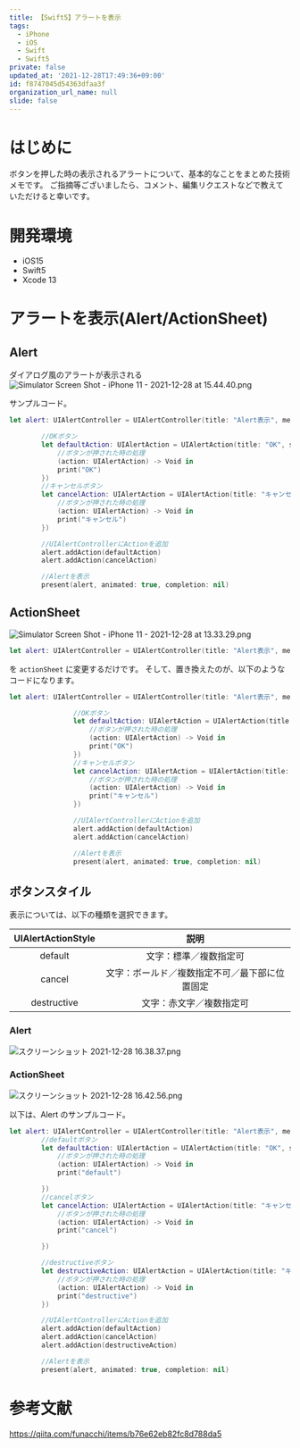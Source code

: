 ```yaml
---
title: 【Swift5】アラートを表示
tags:
  - iPhone
  - iOS
  - Swift
  - Swift5
private: false
updated_at: '2021-12-28T17:49:36+09:00'
id: f8747045d54363dfaa3f
organization_url_name: null
slide: false
---
```

# はじめに
ボタンを押した時の表示されるアラートについて、基本的なことをまとめた技術メモです。
ご指摘等ございましたら、コメント、編集リクエストなどで教えていただけると幸いです。

# 開発環境
- iOS15
- Swift5
- Xcode 13


# アラートを表示(Alert/ActionSheet)
## Alert
ダイアログ風のアラートが表示される
![Simulator Screen Shot - iPhone 11 - 2021-12-28 at 15.44.40.png](https://qiita-image-store.s3.ap-northeast-1.amazonaws.com/0/707293/6b2c4a8f-c59e-cb0f-c208-e689f2dce652.png)

サンプルコード。

```swift
let alert: UIAlertController = UIAlertController(title: "Alert表示", message: "hoge", preferredStyle: .alert)

        //OKボタン
        let defaultAction: UIAlertAction = UIAlertAction(title: "OK", style: .default, handler: {
            //ボタンが押された時の処理
            (action: UIAlertAction) -> Void in
            print("OK")
        })
        //キャンセルボタン
        let cancelAction: UIAlertAction = UIAlertAction(title: "キャンセル", style: .default, handler: {
            //ボタンが押された時の処理
            (action: UIAlertAction) -> Void in
            print("キャンセル")
        })

        //UIAlertControllerにActionを追加
        alert.addAction(defaultAction)
        alert.addAction(cancelAction)

        //Alertを表示
        present(alert, animated: true, completion: nil)
```

## ActionSheet
![Simulator Screen Shot - iPhone 11 - 2021-12-28 at 13.33.29.png](https://qiita-image-store.s3.ap-northeast-1.amazonaws.com/0/707293/cd4fa82e-a366-ce6c-9fe7-50ddd4e66b58.png)

```swift
let alert: UIAlertController = UIAlertController(title: "Alert表示", message: "hoge", preferredStyle: .alert)
```
を `actionSheet` に変更するだけです。
そして、置き換えたのが、以下のようなコードになります。

```swift
let alert: UIAlertController = UIAlertController(title: "Alert表示", message: "hoge", preferredStyle: UIAlertController.Style.actionSheet)

                //OKボタン
                let defaultAction: UIAlertAction = UIAlertAction(title: "OK", style: .default, handler: {
                    //ボタンが押された時の処理
                    (action: UIAlertAction) -> Void in
                    print("OK")
                })
                //キャンセルボタン
                let cancelAction: UIAlertAction = UIAlertAction(title: "キャンセル", style: .default, handler: {
                    //ボタンが押された時の処理
                    (action: UIAlertAction) -> Void in
                    print("キャンセル")
                })

                //UIAlertControllerにActionを追加
                alert.addAction(defaultAction)
                alert.addAction(cancelAction)

                //Alertを表示
                present(alert, animated: true, completion: nil)
```

## ボタンスタイル

表示については、以下の種類を選択できます。

| UIAlertActionStyle | 説明 |
|:-:|:-:|
| default  |  文字：標準／複数指定可 |
|  cancel |  文字：ボールド／複数指定不可／最下部に位置固定 |
| destructive  |  文字：赤文字／複数指定可|

### Alert
![スクリーンショット 2021-12-28 16.38.37.png](https://qiita-image-store.s3.ap-northeast-1.amazonaws.com/0/707293/1209df25-4e1f-1401-2c1e-5e8ef8aa22c9.png)

### ActionSheet

![スクリーンショット 2021-12-28 16.42.56.png](https://qiita-image-store.s3.ap-northeast-1.amazonaws.com/0/707293/c5c3ce9c-69db-16bd-88d6-b7bc7ff07411.png)

以下は、Alert のサンプルコード。

```swift
let alert: UIAlertController = UIAlertController(title: "Alert表示", message: "hoge", preferredStyle: .alert)
        //defaultボタン
        let defaultAction: UIAlertAction = UIAlertAction(title: "OK", style: .default, handler: {
            //ボタンが押された時の処理
            (action: UIAlertAction) -> Void in
            print("default")

        })
        //cancelボタン
        let cancelAction: UIAlertAction = UIAlertAction(title: "キャンセル", style: .cancel, handler: {
            //ボタンが押された時の処理
            (action: UIAlertAction) -> Void in
            print("cancel")

        })

        //destructiveボタン
        let destructiveAction: UIAlertAction = UIAlertAction(title: "キャンセル", style: .destructive, handler: {
            //ボタンが押された時の処理
            (action: UIAlertAction) -> Void in
            print("destructive")
        })

        //UIAlertControllerにActionを追加
        alert.addAction(defaultAction)
        alert.addAction(cancelAction)
        alert.addAction(destructiveAction)

        //Alertを表示
        present(alert, animated: true, completion: nil)
```

# 参考文献

https://qiita.com/funacchi/items/b76e62eb82fc8d788da5
